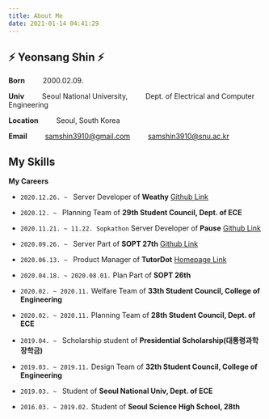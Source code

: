 ```yaml
---
title: About Me
date: 2021-01-14 04:41:29
---
```


## ⚡️ Yeonsang Shin ⚡️

**Born**
&nbsp; &nbsp; &nbsp; &nbsp; 2000.02.09.


**Univ** 
&nbsp; &nbsp; &nbsp; &nbsp; Seoul National University,
&nbsp; &nbsp; &nbsp; &nbsp; Dept. of Electrical and Computer Engineering


**Location** 
&nbsp; &nbsp; &nbsp; &nbsp; Seoul, South Korea


**Email**
&nbsp; &nbsp; &nbsp; &nbsp; samshin3910@gmail.com
&nbsp; &nbsp; &nbsp; &nbsp; samshin3910@snu.ac.kr


**My Skills**
- 


**My Careers**
- `2020.12.26. ~ `
Server Developer of **Weathy**
[Github Link](https://github.com/TeamWeathy/WeathyServer)


- `2020.12. ~ `
Planning Team of **29th Student Council, Dept. of ECE**


- `2020.11.21. ~ 11.22. Sopkathon`
Server Developer of **Pause**
[Github Link](https://github.com/SOPT27-PAUSE/PAUSE_server)


- `2020.09.26. ~ `
Server Part of **SOPT 27th**
[Github Link](https://github.com/ON-SOPT-SERVER-3/Yeonsang)


- `2020.06.13. ~ `
Product Manager of **TutorDot**
[Homepage Link](https://sites.google.com/view/tutordot/%ED%8A%9C%ED%84%B0%EB%8B%B7?authuser=0)


- `2020.04.18. ~ 2020.08.01.`
Plan Part of **SOPT 26th**


- `2020.02. ~ 2020.11.`
Welfare Team of **33th Student Council, College of Engineering**


- `2020.02. ~ 2020.11.`
Planning Team of **28th Student Council, Dept. of ECE**


- `2019.04. ~ `
Scholarship student of **Presidential Scholarship(대통령과학장학금)**


- `2019.03. ~ 2019.11.`
Design Team of **32th Student Council, College of Engineering**


- `2019.03. ~ `
Student of **Seoul National Univ, Dept. of ECE**


- `2016.03. ~ 2019.02.`
Student of **Seoul Science High School, 28th**